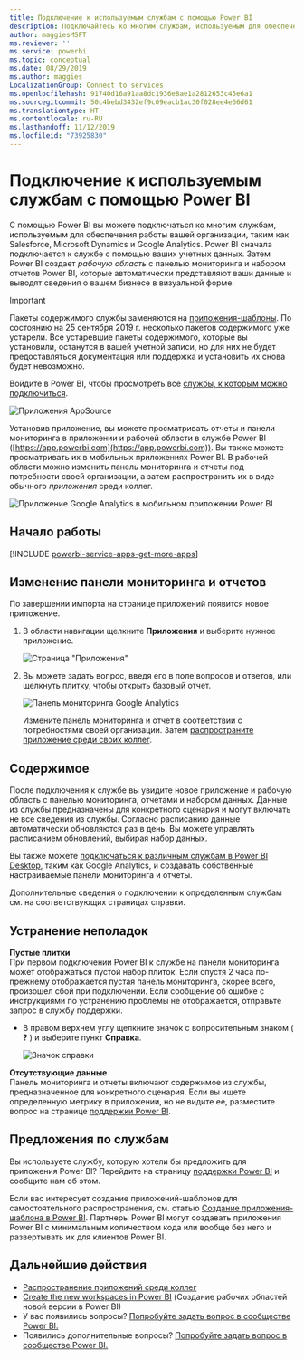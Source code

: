 ```yaml
---
title: Подключение к используемым службам с помощью Power BI
description: Подключайтесь ко многим службам, используемым для обеспечения работы вашей организации, таким как Salesforce, Microsoft Dynamics CRM и Google Analytics.
author: maggiesMSFT
ms.reviewer: ''
ms.service: powerbi
ms.topic: conceptual
ms.date: 08/29/2019
ms.author: maggies
LocalizationGroup: Connect to services
ms.openlocfilehash: 91740d16a91aa8dc1936e8ae1a2812653c45e6a1
ms.sourcegitcommit: 50c4bebd3432ef9c09eacb1ac30f028ee4e66d61
ms.translationtype: HT
ms.contentlocale: ru-RU
ms.lasthandoff: 11/12/2019
ms.locfileid: "73925830"
---
```

# <a name="connect-to-the-services-you-use-with-power-bi"></a>Подключение к используемым службам с помощью Power BI
С помощью Power BI вы можете подключаться ко многим службам, используемым для обеспечения работы вашей организации, таким как Salesforce, Microsoft Dynamics и Google Analytics. Power BI сначала подключается к службе с помощью ваших учетных данных. Затем Power BI создает *рабочую область* с панелью мониторинга и набором отчетов Power BI, которые автоматически представляют ваши данные и выводят сведения о вашем бизнесе в визуальной форме.

>[!IMPORTANT]
>Пакеты содержимого службы заменяются на [приложения-шаблоны](https://docs.microsoft.com/power-bi/service-template-apps-overview). По состоянию на 25 сентября 2019 г. несколько пакетов содержимого уже устарели. Все устаревшие пакеты содержимого, которые вы установили, останутся в вашей учетной записи, но для них не будет предоставляться документация или поддержка и установить их снова будет невозможно.

Войдите в Power BI, чтобы просмотреть все [службы, к которым можно подключиться](https://app.powerbi.com/getdata/services). 

![Приложения AppSource](media/service-connect-to-services/overview.png)

Установив приложение, вы можете просматривать отчеты и панели мониторинга в приложении и рабочей области в службе Power BI ([https://app.powerbi.com](https://app.powerbi.com)). Вы также можете просматривать их в мобильных приложениях Power BI. В рабочей области можно изменить панель мониторинга и отчеты под потребности своей организации, а затем распространить их в виде обычного *приложения* среди коллег. 

![Приложение Google Analytics в мобильном приложении Power BI](media/service-connect-to-services/power-bi-service-mobile-app-240.png)

## <a name="get-started"></a>Начало работы
[!INCLUDE [powerbi-service-apps-get-more-apps](./includes/powerbi-service-apps-get-more-apps.md)]

## <a name="edit-the-dashboard-and-reports"></a>Изменение панели мониторинга и отчетов
По завершении импорта на странице приложений появится новое приложение.

1. В области навигации щелкните **Приложения** и выберите нужное приложение.
   
     ![Страница "Приложения"](media/service-connect-to-services/power-bi-service-apps-open-app.png)
2. Вы можете задать вопрос, введя его в поле вопросов и ответов, или щелкнуть плитку, чтобы открыть базовый отчет. 
   
    ![Панель мониторинга Google Analytics](media/service-connect-to-services/googleanalytics2.png)
   
    Измените панель мониторинга и отчет в соответствии с потребностями своей организации. Затем [распространите приложение среди своих коллег](service-create-distribute-apps.md).

## <a name="whats-included"></a>Содержимое
После подключения к службе вы увидите новое приложение и рабочую область с панелью мониторинга, отчетами и набором данных. Данные из службы предназначены для конкретного сценария и могут включать не все сведения из службы. Согласно расписанию данные автоматически обновляются раз в день. Вы можете управлять расписанием обновлений, выбирая набор данных.

Вы также можете [подключаться к различным службам в Power BI Desktop](desktop-data-sources.md), таким как Google Analytics, и создавать собственные настраиваемые панели мониторинга и отчеты.  

Дополнительные сведения о подключении к определенным службам см. на соответствующих страницах справки.

## <a name="troubleshooting"></a>Устранение неполадок
**Пустые плитки**  
При первом подключении Power BI к службе на панели мониторинга может отображаться пустой набор плиток. Если спустя 2 часа по-прежнему отображается пустая панель мониторинга, скорее всего, произошел сбой при подключении. Если сообщение об ошибке с инструкциями по устранению проблемы не отображается, отправьте запрос в службу поддержки.

* В правом верхнем углу щелкните значок с вопросительным знаком ( **?** ) и выберите пункт **Справка**.
  
    ![Значок справки](media/service-connect-to-services/power-bi-service-get-help.png)

**Отсутствующие данные**  
Панель мониторинга и отчеты включают содержимое из службы, предназначенное для конкретного сценария. Если вы ищете определенную метрику в приложении, но не видите ее, разместите вопрос на странице [поддержки Power BI](https://support.powerbi.com/forums/265200-power-bi).

## <a name="suggesting-services"></a>Предложения по службам
Вы используете службу, которую хотели бы предложить для приложения Power BI? Перейдите на страницу [поддержки Power BI](https://support.powerbi.com/forums/265200-power-bi) и сообщите нам об этом.

Если вас интересует создание приложений-шаблонов для самостоятельного распространения, см. статью [Создание приложения-шаблона в Power BI](service-template-apps-create.md). Партнеры Power BI могут создавать приложения Power BI с минимальным количеством кода или вообще без него и развертывать их для клиентов Power BI. 

## <a name="next-steps"></a>Дальнейшие действия
* [Распространение приложений среди коллег](service-create-distribute-apps.md)
* [Create the new workspaces in Power BI](service-create-the-new-workspaces.md) (Создание рабочих областей новой версии в Power BI)
* У вас появились вопросы? [Попробуйте задать вопрос в сообществе Power BI.](https://community.powerbi.com/)
* Появились дополнительные вопросы? [Попробуйте задать вопрос в сообществе Power BI.](https://community.powerbi.com/)

